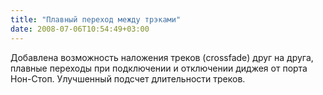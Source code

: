 ```yaml
---
title: "Плавный переход между трэками"
date: 2008-07-06T10:54:49+03:00
---
```


Добавлена возможность наложения треков (crossfade) друг на друга, плавные переходы при подключении и отключении диджея от порта Нон-Стоп. Улучшенный подсчет длительности треков.